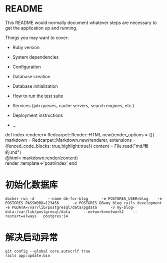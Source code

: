 # README

This README would normally document whatever steps are necessary to get the
application up and running.

Things you may want to cover:

* Ruby version

* System dependencies

* Configuration

* Database creation

* Database initialization

* How to run the test suite

* Services (job queues, cache servers, search engines, etc.)

* Deployment instructions

* ...

def index
        renderer=   Redcarpet::Render::HTML.new(render_options = {})
        markdown = Redcarpet::Markdown.new(renderer, extensions = {fenced_code_blocks: true,highlight:true})
        content = File.read("md/我的.md")  
        @html=  markdown.render(content)  
         render :template=>'post/index'
    end


# 初始化数据库
```
docker run -d      --name db-for-blog      -e POSTGRES_USER=blog    -e POSTGRES_PASSWORD=123456      -e POSTGRES_DB=my_blog_rails_development     -e PGDATA=/var/lib/postgresql/data/pgdata      -v my-blog-data:/var/lib/postgresql/data      --network=network1    --restart=always   postgres:14
```

# 解决启动异常

```
git config --global core.autocrlf true
rails app:update:bin
```